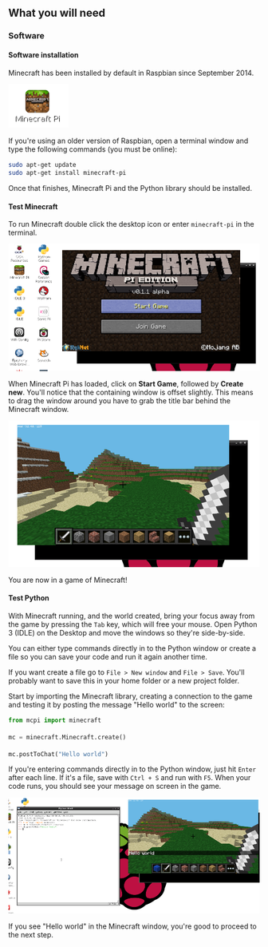 ## What you will need

### Software

#### Software installation

Minecraft has been installed by default in Raspbian since September 2014.

![Minecraft Pi desktop icon](images/minecraft-pi-shortcut.png)

If you're using an older version of Raspbian, open a terminal window and type the following commands (you must be online):

```bash
sudo apt-get update
sudo apt-get install minecraft-pi
```

Once that finishes, Minecraft Pi and the Python library should be installed.

#### Test Minecraft

To run Minecraft double click the desktop icon or enter `minecraft-pi` in the terminal.

![](images/mcpi-start.png)

When Minecraft Pi has loaded, click on **Start Game**, followed by **Create new**. You'll notice that the containing window is offset slightly. This means to drag the window around you have to grab the title bar behind the Minecraft window.

![](images/mcpi-game.png)

You are now in a game of Minecraft!

#### Test Python

With Minecraft running, and the world created, bring your focus away from the game by pressing the `Tab` key, which will free your mouse. Open Python 3 (IDLE) on the Desktop and move the windows so they're side-by-side.

You can either type commands directly in to the Python window or create a file so you can save your code and run it again another time.

If you want create a file go to `File > New window` and `File > Save`. You'll probably want to save this in your home folder or a new project folder.

Start by importing the Minecraft library, creating a connection to the game and testing it by posting the message "Hello world" to the screen:

```python
from mcpi import minecraft

mc = minecraft.Minecraft.create()

mc.postToChat("Hello world")
```

If you're entering commands directly in to the Python window, just hit `Enter` after each line. If it's a file, save with `Ctrl + S` and run with `F5`. When your code runs, you should see your message on screen in the game.

![](images/mcpi-idle.png)

If you see "Hello world" in the Minecraft window, you're good to proceed to the next step.